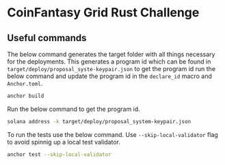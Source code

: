 # CoinFantasy Grid Rust Challenge

## Useful commands

The below command generates the target folder with all things necessary for the deployments. This generates a program id which can be found in `target/deploy/proposal_syste-keypair.json` to get the program id run the below command and update the program id in the `declare_id` macro and `Anchor.toml`.

```bash
anchor build
```

Run the below command to get the program id.

```bash
solana address -k target/deploy/proposal_system-keypair.json
```

To run the tests use the below command. Use `--skip-local-validator` flag to avoid spinnig up a local test validator.

```bash
anchor test --skip-local-validator
```

